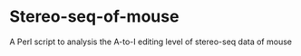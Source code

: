 # Stereo-seq-of-mouse
A  Perl script to analysis the A-to-I editing level of stereo-seq data of mouse
